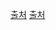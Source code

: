 [출처](https://docs.spring.io/spring-security/reference/servlet/exploits/headers.html#servlet-headers-hsts)
[출처](https://en.wikipedia.org/wiki/HTTP_Strict_Transport_Security)